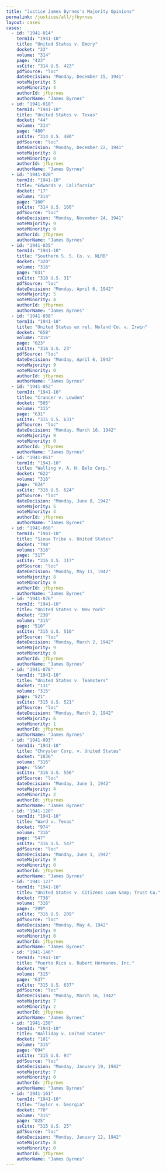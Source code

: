 ```yaml
---
title: "Justice James Byrnes's Majority Opinions"
permalink: /justices/all/jfbyrnes
layout: cases
cases:
  - id: "1941-014"
    termId: "1941-10"
    title: "United States v. Emory"
    docket: "33"
    volume: "314"
    page: "423"
    usCite: "314 U.S. 423"
    pdfSource: "loc"
    dateDecision: "Monday, December 15, 1941"
    voteMajority: 5
    voteMinority: 4
    authorId: jfbyrnes
    authorName: "James Byrnes"
  - id: "1941-018"
    termId: "1941-10"
    title: "United States v. Texas"
    docket: "44"
    volume: "314"
    page: "480"
    usCite: "314 U.S. 480"
    pdfSource: "loc"
    dateDecision: "Monday, December 22, 1941"
    voteMajority: 8
    voteMinority: 0
    authorId: jfbyrnes
    authorName: "James Byrnes"
  - id: "1941-020"
    termId: "1941-10"
    title: "Edwards v. California"
    docket: "17"
    volume: "314"
    page: "160"
    usCite: "314 U.S. 160"
    pdfSource: "loc"
    dateDecision: "Monday, November 24, 1941"
    voteMajority: 9
    voteMinority: 0
    authorId: jfbyrnes
    authorName: "James Byrnes"
  - id: "1941-035"
    termId: "1941-10"
    title: "Southern S. S. Co. v. NLRB"
    docket: "320"
    volume: "316"
    page: "031"
    usCite: "316 U.S. 31"
    pdfSource: "loc"
    dateDecision: "Monday, April 6, 1942"
    voteMajority: 5
    voteMinority: 4
    authorId: jfbyrnes
    authorName: "James Byrnes"
  - id: "1941-038"
    termId: "1941-10"
    title: "United States ex rel. Noland Co. v. Irwin"
    docket: "658"
    volume: "316"
    page: "023"
    usCite: "316 U.S. 23"
    pdfSource: "loc"
    dateDecision: "Monday, April 6, 1942"
    voteMajority: 9
    voteMinority: 0
    authorId: jfbyrnes
    authorName: "James Byrnes"
  - id: "1941-052"
    termId: "1941-10"
    title: "Crancer v. Lowden"
    docket: "505"
    volume: "315"
    page: "631"
    usCite: "315 U.S. 631"
    pdfSource: "loc"
    dateDecision: "Monday, March 16, 1942"
    voteMajority: 9
    voteMinority: 0
    authorId: jfbyrnes
    authorName: "James Byrnes"
  - id: "1941-061"
    termId: "1941-10"
    title: "Walling v. A. H. Belo Corp."
    docket: "622"
    volume: "316"
    page: "624"
    usCite: "316 U.S. 624"
    pdfSource: "loc"
    dateDecision: "Monday, June 8, 1942"
    voteMajority: 5
    voteMinority: 4
    authorId: jfbyrnes
    authorName: "James Byrnes"
  - id: "1941-068"
    termId: "1941-10"
    title: "Sioux Tribe v. United States"
    docket: "798"
    volume: "316"
    page: "317"
    usCite: "316 U.S. 317"
    pdfSource: "loc"
    dateDecision: "Monday, May 11, 1942"
    voteMajority: 8
    voteMinority: 0
    authorId: jfbyrnes
    authorName: "James Byrnes"
  - id: "1941-076"
    termId: "1941-10"
    title: "United States v. New York"
    docket: "238"
    volume: "315"
    page: "510"
    usCite: "315 U.S. 510"
    pdfSource: "loc"
    dateDecision: "Monday, March 2, 1942"
    voteMajority: 9
    voteMinority: 0
    authorId: jfbyrnes
    authorName: "James Byrnes"
  - id: "1941-078"
    termId: "1941-10"
    title: "United States v. Teamsters"
    docket: "131"
    volume: "315"
    page: "521"
    usCite: "315 U.S. 521"
    pdfSource: "loc"
    dateDecision: "Monday, March 2, 1942"
    voteMajority: 6
    voteMinority: 1
    authorId: jfbyrnes
    authorName: "James Byrnes"
  - id: "1941-093"
    termId: "1941-10"
    title: "Chrysler Corp. v. United States"
    docket: "1036"
    volume: "316"
    page: "556"
    usCite: "316 U.S. 556"
    pdfSource: "loc"
    dateDecision: "Monday, June 1, 1942"
    voteMajority: 4
    voteMinority: 2
    authorId: jfbyrnes
    authorName: "James Byrnes"
  - id: "1941-120"
    termId: "1941-10"
    title: "Ward v. Texas"
    docket: "974"
    volume: "316"
    page: "547"
    usCite: "316 U.S. 547"
    pdfSource: "loc"
    dateDecision: "Monday, June 1, 1942"
    voteMajority: 9
    voteMinority: 0
    authorId: jfbyrnes
    authorName: "James Byrnes"
  - id: "1941-127"
    termId: "1941-10"
    title: "United States v. Citizens Loan &amp; Trust Co."
    docket: "738"
    volume: "316"
    page: "209"
    usCite: "316 U.S. 209"
    pdfSource: "loc"
    dateDecision: "Monday, May 4, 1942"
    voteMajority: 9
    voteMinority: 0
    authorId: jfbyrnes
    authorName: "James Byrnes"
  - id: "1941-146"
    termId: "1941-10"
    title: "Puerto Rico v. Rubert Hermanos, Inc."
    docket: "96"
    volume: "315"
    page: "637"
    usCite: "315 U.S. 637"
    pdfSource: "loc"
    dateDecision: "Monday, March 16, 1942"
    voteMajority: 7
    voteMinority: 2
    authorId: jfbyrnes
    authorName: "James Byrnes"
  - id: "1941-158"
    termId: "1941-10"
    title: "Halliday v. United States"
    docket: "101"
    volume: "315"
    page: "094"
    usCite: "315 U.S. 94"
    pdfSource: "loc"
    dateDecision: "Monday, January 19, 1942"
    voteMajority: 7
    voteMinority: 0
    authorId: jfbyrnes
    authorName: "James Byrnes"
  - id: "1941-161"
    termId: "1941-10"
    title: "Taylor v. Georgia"
    docket: "70"
    volume: "315"
    page: "025"
    usCite: "315 U.S. 25"
    pdfSource: "loc"
    dateDecision: "Monday, January 12, 1942"
    voteMajority: 8
    voteMinority: 0
    authorId: jfbyrnes
    authorName: "James Byrnes"
---
```

